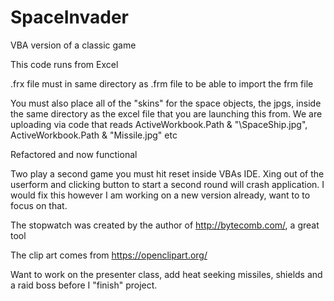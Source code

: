 # SpaceInvader
VBA version of a classic game

This code runs from Excel

.frx file must in same directory as .frm file to be able to import the frm file

You must also place all of the "skins" for the space objects, the jpgs, inside the same directory as the excel file that you are launching this from. We are uploading via code that reads  ActiveWorkbook.Path & "\SpaceShip.jpg", ActiveWorkbook.Path & "Missile.jpg" etc

Refactored and now functional

Two play a second game you must hit reset inside VBAs IDE. Xing out of the userform and clicking button to start a second round will crash application. I would fix this however I am working on a new version already, want to to focus on that.

The stopwatch was created by the author of http://bytecomb.com/, a great tool

The clip art comes from https://openclipart.org/

Want to work on the presenter class, add heat seeking missiles, shields and a raid boss before I "finish" project.
